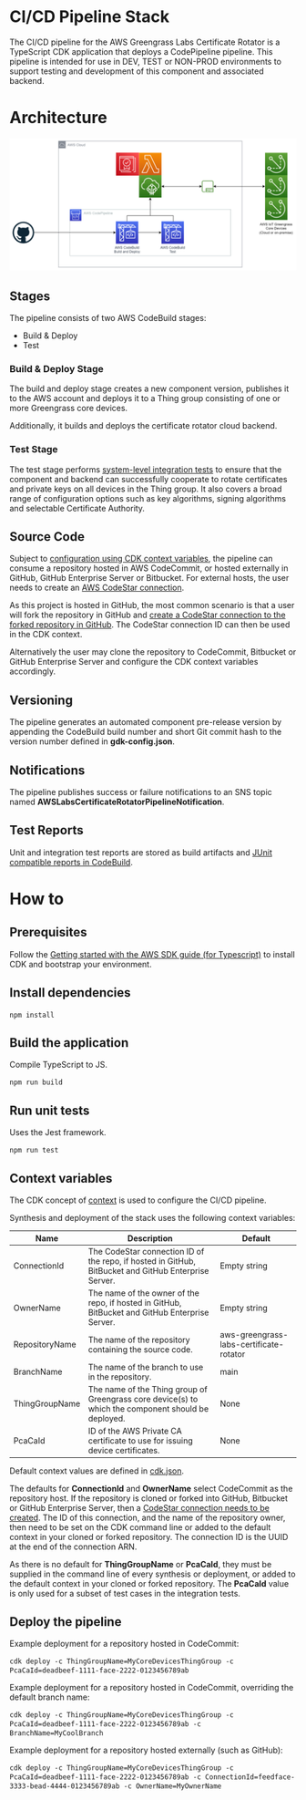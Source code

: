 # CI/CD Pipeline Stack

The CI/CD pipeline for the AWS Greengrass Labs Certificate Rotator is a TypeScript CDK application that deploys a CodePipeline pipeline. This pipeline is intended for use in DEV, TEST or NON-PROD environments to support testing and development of this component and associated backend.

# Architecture

![cicd-pipeline-architecture](../images/cicd-pipeline-architecture.drawio.png)

## Stages

The pipeline consists of two AWS CodeBuild stages:

* Build & Deploy
* Test

### Build & Deploy Stage

The build and deploy stage creates a new component version, publishes it to the AWS account and deploys it to a Thing group consisting of one or more Greengrass core devices.

Additionally, it builds and deploys the certificate rotator cloud backend.

### Test Stage

The test stage performs [system-level integration tests](../robot/README.md) to ensure that the component and backend can successfully cooperate to rotate certificates and private keys on all devices in the Thing group. It also covers a broad range of configuration options such as key algorithms, signing algorithms and selectable Certificate Authority.

## Source Code

Subject to [configuration using CDK context variables](#context-variables), the pipeline can consume a repository hosted in AWS CodeCommit, or hosted externally in GitHub, GitHub Enterprise Server or Bitbucket. For external hosts, the user needs to create an [AWS CodeStar connection](https://docs.aws.amazon.com/dtconsole/latest/userguide/connections.html). 

As this project is hosted in GitHub, the most common scenario is that a user will fork the repository in GitHub and [create a CodeStar connection to the forked repository in GitHub](https://docs.aws.amazon.com/dtconsole/latest/userguide/connections-create-github.html). The CodeStar connection ID can then be used in the CDK context.

Alternatively the user may clone the repository to CodeCommit, Bitbucket or GitHub Enterprise Server and configure the CDK context variables accordingly.

## Versioning

The pipeline generates an automated component pre-release version by appending the CodeBuild build number and short Git commit hash to the version number defined in **gdk-config.json**. 

## Notifications

The pipeline publishes success or failure notifications to an SNS topic named **AWSLabsCertificateRotatorPipelineNotification**.

## Test Reports

Unit and integration test reports are stored as build artifacts and [JUnit compatible reports in CodeBuild](https://docs.aws.amazon.com/codebuild/latest/userguide/test-reporting.html). 


# How to

## Prerequisites

Follow the [Getting started with the AWS SDK guide (for Typescript)](https://docs.aws.amazon.com/cdk/latest/guide/getting_started.html) to install CDK and bootstrap your environment.

## Install dependencies

```
npm install
```

## Build the application

Compile TypeScript to JS.

```
npm run build
```
## Run unit tests

Uses the Jest framework.

```
npm run test
```

## Context variables

The CDK concept of [context](https://docs.aws.amazon.com/cdk/v2/guide/context.html) is used to configure the CI/CD pipeline.

Synthesis and deployment of the stack uses the following context variables:

| Name             | Description                                                                                           | Default      |
| ---------------- | ----------------------------------------------------------------------------------------------------- | ------------ |
| ConnectionId     | The CodeStar connection ID of the repo, if hosted in GitHub, BitBucket and GitHub Enterprise Server.  | Empty string |
| OwnerName        | The name of the owner of the repo, if hosted in GitHub, BitBucket and GitHub Enterprise Server.       | Empty string |
| RepositoryName   | The name of the repository containing the source code.                                                | aws-greengrass-labs-certificate-rotator |
| BranchName       | The name of the branch to use in the repository.                                                      | main         |
| ThingGroupName   | The name of the Thing group of Greengrass core device(s) to which the component should be deployed.   | None         |
| PcaCaId          | ID of the AWS Private CA certificate to use for issuing device certificates.                          | None         |

Default context values are defined in [cdk.json](cdk.json).

The defaults for **ConnectionId** and **OwnerName** select CodeCommit as the repository host. If the repository is cloned or forked into GitHub, Bitbucket or GitHub Enterprise Server, then a [CodeStar connection needs to be created](https://docs.aws.amazon.com/dtconsole/latest/userguide/connections-create.html). The ID of this connection, and the name of the repository owner, then need to be set on the CDK command line or added to the default context in your cloned or forked repository. The connection ID is the UUID at the end of the connection ARN.

As there is no default for **ThingGroupName** or **PcaCaId**, they must be supplied in the command line of every synthesis or deployment, or added to the default context in your cloned or forked repository. The **PcaCaId** value is only used for a subset of test cases in the integration tests.

## Deploy the pipeline

Example deployment for a repository hosted in CodeCommit:

```
cdk deploy -c ThingGroupName=MyCoreDevicesThingGroup -c PcaCaId=deadbeef-1111-face-2222-0123456789ab
```

Example deployment for a repository hosted in CodeCommit, overriding the default branch name:

```
cdk deploy -c ThingGroupName=MyCoreDevicesThingGroup -c PcaCaId=deadbeef-1111-face-2222-0123456789ab -c BranchName=MyCoolBranch
```

Example deployment for a repository hosted externally (such as GitHub):

```
cdk deploy -c ThingGroupName=MyCoreDevicesThingGroup -c PcaCaId=deadbeef-1111-face-2222-0123456789ab -c ConnectionId=feedface-3333-bead-4444-0123456789ab -c OwnerName=MyOwnerName
```

